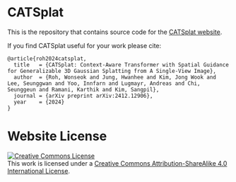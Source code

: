 # CATSplat

This is the repository that contains source code for the [CATSplat website](https://https://kuai-lab.github.io/catsplat2025/).

If you find CATSplat useful for your work please cite:
```
@article{roh2024catsplat,
  title   = {CATSplat: Context-Aware Transformer with Spatial Guidance for Generalizable 3D Gaussian Splatting from A Single-View Image},
  author  = {Roh, Wonseok and Jung, Hwanhee and Kim, Jong Wook and Lee, Seunggwan and Yoo, Innfarn and Lugmayr, Andreas and Chi, Seunggeun and Ramani, Karthik and Kim, Sangpil},
  journal = {arXiv preprint arXiv:2412.12906},
  year    = {2024}
}
```

# Website License
<a rel="license" href="http://creativecommons.org/licenses/by-sa/4.0/"><img alt="Creative Commons License" style="border-width:0" src="https://i.creativecommons.org/l/by-sa/4.0/88x31.png" /></a><br />This work is licensed under a <a rel="license" href="http://creativecommons.org/licenses/by-sa/4.0/">Creative Commons Attribution-ShareAlike 4.0 International License</a>.
